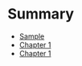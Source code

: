 # Summary

- [Sample](./sample.md)
- [Chapter 1](./chapter_1.md)
- [Chapter 1](./01.%20Definitions/01.%20Sofa.md)
